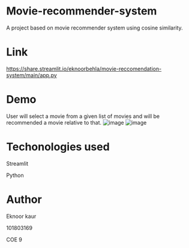 # Movie-recommender-system

A project based on movie recommender system using cosine similarity.

# Link
https://share.streamlit.io/eknoorbehla/movie-reccomendation-system/main/app.py

# Demo
User will select a movie from a given list of movies and will be recommended a movie relative to that.
![image](https://user-images.githubusercontent.com/68049068/139626664-64e695a2-3901-4f69-b937-dfdbb598d34a.png)
![image](https://user-images.githubusercontent.com/68049068/139626725-46d9a441-2360-444c-bbb3-d342bf9861a0.png)

# Techonologies used

Streamlit

Python

# Author
Eknoor kaur

101803169

COE 9

